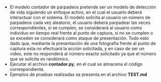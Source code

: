 * El modelo contador de parpadeos pretende ser un modelo de detección de vida siguiendo un enfoque activo, en el cual el usuario deberá interactuar con el sistema. El modelo solicita al usuario un número de parpadeos cada vez aleatorio, el usuario deberá parpadear las veces correspondientes, si se cumplen, se considerará al usuario como individuo en tiempo real frente al punto de captura, si no se cumplen o se exceden se considerará como ataque de presentación. 
Todo esto dado que, mediante la presentación de una fotografía frente al punto de captura esta no efectuará la acción solicitada, y en caso de ser un video, este no responderá al número exacto solicitado ya que el número que se solicita es randómico.
* Ejecutar el archivo **contador.py**, en el cual se almacena el código correspondiente. 
* Ejemplos de pruebas realizadas se presenta en el archivo **TEST.md**

